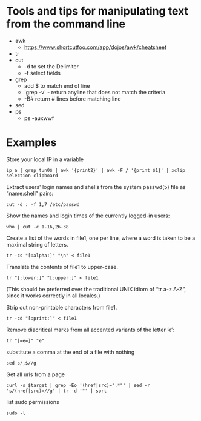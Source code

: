 # Tools and tips for manipulating text from the command line
* awk
  * https://www.shortcutfoo.com/app/dojos/awk/cheatsheet
* tr
* cut 
  * -d to set the Delimiter
  * -f select fields
* grep 
  * add $ to match end of line
  * 'grep -v' - return anyline that does not match the criteria
  * -B# return # lines before matching line
* sed
* ps
  * ps -auxwwf


# Examples #
Store your local IP in a variable

    ip a | grep tun0$ | awk '{print2}' | awk -F / '{print $1}' | xclip selection clipboard

Extract users' login names and shells from the system passwd(5) file as “name:shell” pairs:

    cut -d : -f 1,7 /etc/passwd

Show the names and login times of the currently logged-in users:

    who | cut -c 1-16,26-38

Create a list of the words in file1, one per line, where a word is taken to be a maximal string of letters.

    tr -cs "[:alpha:]" "\n" < file1

Translate the contents of file1 to upper-case.

    tr "[:lower:]" "[:upper:]" < file1

(This should be preferred over the traditional UNIX idiom of “tr a-z A-Z”, since it works correctly in all locales.)

Strip out non-printable characters from file1.

    tr -cd "[:print:]" < file1

Remove diacritical marks from all accented variants of the letter ‘e’:

    tr "[=e=]" "e"

substitute a comma at the end of a file with nothing 

    sed s/,$//g

Get all urls from a page

    curl -s $target | grep -Eo '(href|src)=".*"' | sed -r 's/(href|src)=//g' | tr -d '"' | sort 

list sudo permissions

    sudo -l